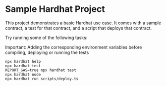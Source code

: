 # Sample Hardhat Project

This project demonstrates a basic Hardhat use case. It comes with a sample contract, a test for that contract, and a script that deploys that contract.

Try running some of the following tasks:

Important: Adding the corresponding environment variables before compiling, deploying or running the tests

```shell
npx hardhat help
npx hardhat test
REPORT_GAS=true npx hardhat test
npx hardhat node
npx hardhat run scripts/deploy.ts
```
